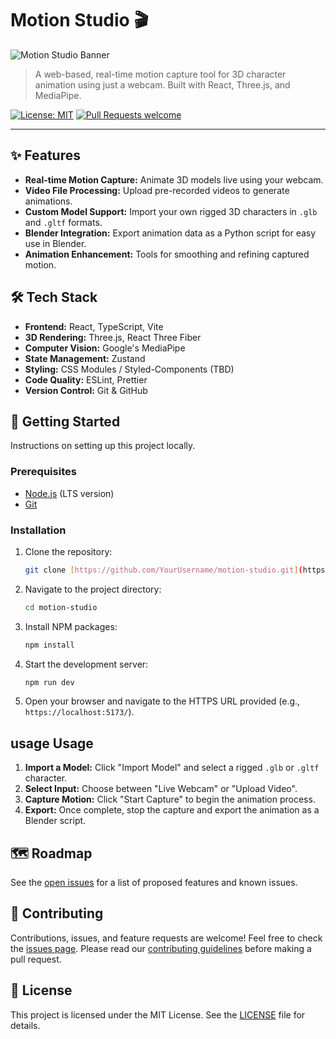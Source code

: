 # Motion Studio 🎬

![Motion Studio Banner](https://placehold.co/1200x400/1a1a1a/ffffff?text=Motion%20Studio)

> A web-based, real-time motion capture tool for 3D character animation using just a webcam. Built with React, Three.js, and MediaPipe.

[![License: MIT](https://img.shields.io/badge/License-MIT-yellow.svg)](https://opensource.org/licenses/MIT)
[![Pull Requests welcome](https://img.shields.io/badge/PRs-welcome-brightgreen.svg)](.github/PULL_REQUEST_TEMPLATE.md)

---

## ✨ Features

- **Real-time Motion Capture:** Animate 3D models live using your webcam.
- **Video File Processing:** Upload pre-recorded videos to generate animations.
- **Custom Model Support:** Import your own rigged 3D characters in `.glb` and `.gltf` formats.
- **Blender Integration:** Export animation data as a Python script for easy use in Blender.
- **Animation Enhancement:** Tools for smoothing and refining captured motion.

## 🛠️ Tech Stack

- **Frontend:** React, TypeScript, Vite
- **3D Rendering:** Three.js, React Three Fiber
- **Computer Vision:** Google's MediaPipe
- **State Management:** Zustand
- **Styling:** CSS Modules / Styled-Components (TBD)
- **Code Quality:** ESLint, Prettier
- **Version Control:** Git & GitHub

## 🚀 Getting Started

Instructions on setting up this project locally.

### Prerequisites

- [Node.js](https://nodejs.org/) (LTS version)
- [Git](https://git-scm.com/)

### Installation

1.  Clone the repository:
    ```sh
    git clone [https://github.com/YourUsername/motion-studio.git](https://github.com/YourUsername/motion-studio.git)
    ```
2.  Navigate to the project directory:
    ```sh
    cd motion-studio
    ```
3.  Install NPM packages:
    ```sh
    npm install
    ```
4.  Start the development server:
    ```sh
    npm run dev
    ```
5.  Open your browser and navigate to the HTTPS URL provided (e.g., `https://localhost:5173/`).

## usage Usage

1.  **Import a Model:** Click "Import Model" and select a rigged `.glb` or `.gltf` character.
2.  **Select Input:** Choose between "Live Webcam" or "Upload Video".
3.  **Capture Motion:** Click "Start Capture" to begin the animation process.
4.  **Export:** Once complete, stop the capture and export the animation as a Blender script.

## 🗺️ Roadmap

See the [open issues](https://github.com/Drianbake/motion-studio/issues) for a list of proposed features and known issues.

## 🤝 Contributing

Contributions, issues, and feature requests are welcome! Feel free to check the [issues page](https://github.com/Drianbake/motion-studio/issues). Please read our [contributing guidelines](CONTRIBUTING.md) before making a pull request.

## 📝 License

This project is licensed under the MIT License. See the [LICENSE](LICENSE) file for details.
